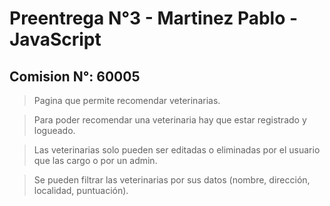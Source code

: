 # Preentrega N°3 - Martinez Pablo - JavaScript
## Comision N°: 60005

> Pagina que permite recomendar veterinarias.

> Para poder recomendar una veterinaria hay que estar registrado y logueado.

> Las veterinarias solo pueden ser editadas o eliminadas por el usuario que las cargo o por un admin.

> Se pueden filtrar las veterinarias por sus datos (nombre, dirección, localidad, puntuación).